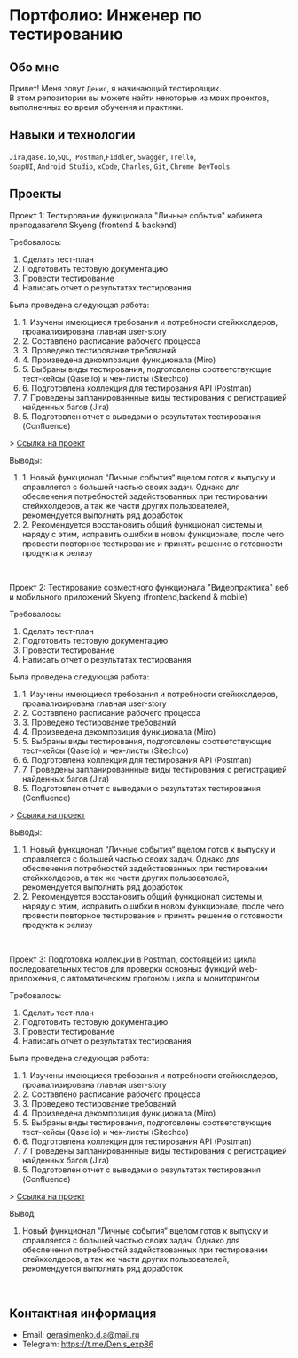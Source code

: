 # Портфолио: Инженер по тестированию

## Обо мне 

Привет! Меня зовут ``Денис``, я начинающий тестировщик. <br>
В этом репозитории вы можете найти некоторые из моих проектов, выполненных во время обучения и практики.
<br>

## Навыки и технологии
``Jira``,``qase.io``,``SQL``,`` Postman``,``Fiddler``, ``Swagger``, ``Trello``, <br>
``SoapUI``, ``Android Studio``, ``xCode``, ``Charles``, ``Git``, ``Chrome DevTools``.

## Проекты

<p> Проект 1: Тестирование функционала "Личные события" кабинета преподавателя Skyeng (frontend & backend)</p>
<p>Требовалось:</p>
<ol>
  <li>Сделать тест-план</li>
  <li>Подготовить тестовую документацию</li>
  <li>Провести тестирование</li>
  <li>Написать отчет о результатах тестирования</li>
</ol>
<p>Была проведена следующая работа:</p>
<ol>
  <li>1. Изучены имеющиеся требования и потребности стейкхолдеров, проанализирована главная user-story</li>
  <li>2. Составлено расписание рабочего процесса</li>
  <li>3. Проведено тестирование требований</li>
  <li>4. Произведена декомпозиция функционала (Miro)</li>
  <li>5. Выбраны виды тестирования, подготовлены соответствующие тест-кейсы (Qase.io) и чек-листы (Sitechco)</li>
  <li>6. Подготовлена коллекция для тестирования API (Postman)</li>
  <li>7. Проведены запланированнные виды тестирования с регистрацией найденных багов (Jira)</li>
  <li>5. Подготовлен отчет с выводами о результатах тестирования (Confluence)</li>
</ol>
> <a href="https://drive.google.com/drive/folders/1fpqivg30bXk89OQELZpMyRBxbdfDS50Z?usp=drive_link">Ссылка на проект</a>
<br>

<p>Выводы:</p>
<ol>
  <li>1. Новый функционал “Личные события“ вцелом готов к выпуску и справляется с большей частью своих задач. Однако для обеспечения потребностей задействованных при тестировании стейкхолдеров, а так же части других пользователей, рекомендуется выполнить ряд доработок</li>
  <li>2. Рекомендуется восстановить общий функционал системы и, наряду с этим, исправить ошибки в новом функционале, после чего провести повторное тестирование и принять решение о готовности продукта к релизу</li>
</ol>
<br> 

<p> Проект 2: Тестирование совместного функционала "Видеопрактика" веб и мобильного приложений Skyeng (frontend,backend & mobile)</p>
<p>Требовалось:</p>
<ol>
  <li>Сделать тест-план</li>
  <li>Подготовить тестовую документацию</li>
  <li>Провести тестирование</li>
  <li>Написать отчет о результатах тестирования</li>
</ol>
<p>Была проведена следующая работа:</p>
<ol>
  <li>1. Изучены имеющиеся требования и потребности стейкхолдеров, проанализирована главная user-story</li>
  <li>2. Составлено расписание рабочего процесса</li>
  <li>3. Проведено тестирование требований</li>
  <li>4. Произведена декомпозиция функционала (Miro)</li>
  <li>5. Выбраны виды тестирования, подготовлены соответствующие тест-кейсы (Qase.io) и чек-листы (Sitechco)</li>
  <li>6. Подготовлена коллекция для тестирования API (Postman)</li>
  <li>7. Проведены запланированнные виды тестирования с регистрацией найденных багов (Jira)</li>
  <li>5. Подготовлен отчет с выводами о результатах тестирования (Confluence)</li>
</ol>
> <a href="https://drive.google.com/drive/folders/1hngIT2GSbSdWl2pzCPNwfJtWFEZMRO9f?usp=drive_link">Ссылка на проект</a>
<p>Выводы:</p>
<ol>
  <li>1. Новый функционал “Личные события“ вцелом готов к выпуску и справляется с большей частью своих задач. Однако для обеспечения потребностей задействованных при тестировании стейкхолдеров, а так же части других пользователей, рекомендуется выполнить ряд доработок</li>
  <li>2. Рекомендуется восстановить общий функционал системы и, наряду с этим, исправить ошибки в новом функционале, после чего провести повторное тестирование и принять решение о готовности продукта к релизу</li>
</ol>
<br> 

<p> Проект 3: Подготовка коллекции в Postman, состоящей из цикла последовательных тестов для проверки основных функций web-приложения, с автоматическим прогоном цикла и мониторингом</p>
<p>Требовалось:</p>
<ol>
  <li>Сделать тест-план</li>
  <li>Подготовить тестовую документацию</li>
  <li>Провести тестирование</li>
  <li>Написать отчет о результатах тестирования</li>
</ol>
<p>Была проведена следующая работа:</p>
<ol>
  <li>1. Изучены имеющиеся требования и потребности стейкхолдеров, проанализирована главная user-story</li>
  <li>2. Составлено расписание рабочего процесса</li>
  <li>3. Проведено тестирование требований</li>
  <li>4. Произведена декомпозиция функционала (Miro)</li>
  <li>5. Выбраны виды тестирования, подготовлены соответствующие тест-кейсы (Qase.io) и чек-листы (Sitechco)</li>
  <li>6. Подготовлена коллекция для тестирования API (Postman)</li>
  <li>7. Проведены запланированнные виды тестирования с регистрацией найденных багов (Jira)</li>
  <li>5. Подготовлен отчет с выводами о результатах тестирования (Confluence)</li>
</ol>
> <a href="https://drive.google.com/drive/folders/1hngIT2GSbSdWl2pzCPNwfJtWFEZMRO9f?usp=drive_link">Ссылка на проект</a>
<p>Вывод:</p>
<ol>
  <li>Новый функционал “Личные события“ вцелом готов к выпуску и справляется с большей частью своих задач. Однако для обеспечения потребностей задействованных при тестировании стейкхолдеров, а так же части других пользователей, рекомендуется выполнить ряд доработок</li>
</ol>
<br> 

## Контактная информация
- Email: gerasimenko.d.a@mail.ru
- Telegram: https://t.me/Denis_exp86
